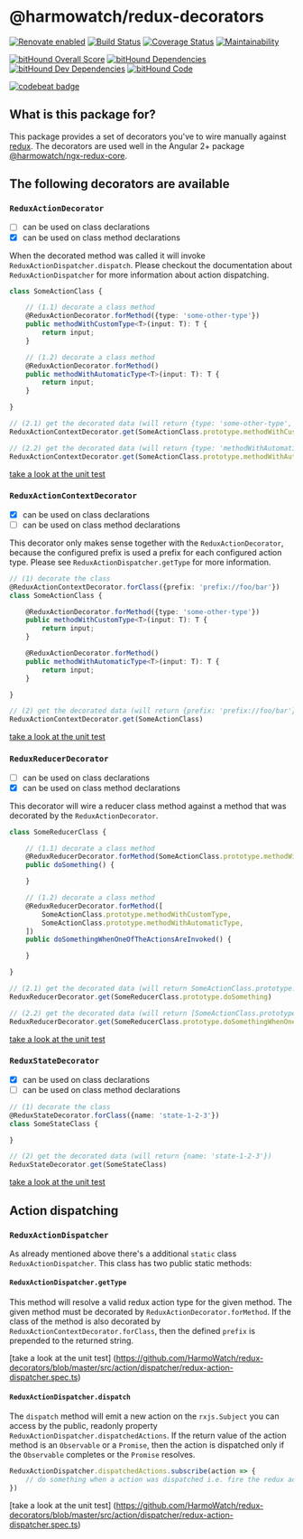 # @harmowatch/redux-decorators

[![Renovate enabled](https://img.shields.io/badge/renovate-enabled-brightgreen.svg)](https://renovateapp.com/)
[![Build Status](https://travis-ci.org/HarmoWatch/redux-decorators.svg?branch=master)](https://travis-ci.org/HarmoWatch/redux-decorators)
[![Coverage Status](https://coveralls.io/repos/github/HarmoWatch/redux-decorators/badge.svg?branch=master)](https://coveralls.io/github/HarmoWatch/redux-decorators?branch=master)
[![Maintainability](https://api.codeclimate.com/v1/badges/e2f8abd1a70656b59a63/maintainability)](https://codeclimate.com/github/HarmoWatch/redux-decorators/maintainability)

[![bitHound Overall Score](https://www.bithound.io/github/HarmoWatch/redux-decorators/badges/score.svg)](https://www.bithound.io/github/HarmoWatch/redux-decorators)
[![bitHound Dependencies](https://www.bithound.io/github/HarmoWatch/redux-decorators/badges/dependencies.svg)](https://www.bithound.io/github/HarmoWatch/redux-decorators/master/dependencies/npm)
[![bitHound Dev Dependencies](https://www.bithound.io/github/HarmoWatch/redux-decorators/badges/devDependencies.svg)](https://www.bithound.io/github/HarmoWatch/redux-decorators/master/dependencies/npm)
[![bitHound Code](https://www.bithound.io/github/HarmoWatch/redux-decorators/badges/code.svg)](https://www.bithound.io/github/HarmoWatch/redux-decorators)

[![codebeat badge](https://codebeat.co/badges/9c43bf4d-4eab-4c5c-837d-473faf297f77)](https://codebeat.co/projects/github-com-harmowatch-ngx-redux-core-master)

## What is this package for?

This package provides a set of decorators you've to wire manually against [redux](https://redux.js.org/). The decorators
are used well in the Angular 2+ package [@harmowatch/ngx-redux-core](https://github.com/HarmoWatch/ngx-redux-core).

## The following decorators are available

### `ReduxActionDecorator`

- [ ] can be used on class declarations
- [x] can be used on class method declarations

When the decorated method was called it will invoke `ReduxActionDispatcher.dispatch`. Please checkout the documentation
about `ReduxActionDispatcher` for more information about action dispatching.

```ts
class SomeActionClass {

    // (1.1) decorate a class method 
    @ReduxActionDecorator.forMethod({type: 'some-other-type'})
    public methodWithCustomType<T>(input: T): T {
        return input;
    }

    // (1.2) decorate a class method
    @ReduxActionDecorator.forMethod()
    public methodWithAutomaticType<T>(input: T): T {
        return input;
    }

}

// (2.1) get the decorated data (will return {type: 'some-other-type', contextClass: SomeActionClass})
ReduxActionContextDecorator.get(SomeActionClass.prototype.methodWithCustomType)

// (2.2) get the decorated data (will return {type: 'methodWithAutomaticType', contextClass: SomeActionClass})
ReduxActionContextDecorator.get(SomeActionClass.prototype.methodWithAutomaticType)
```

[take a look at the unit test](https://github.com/HarmoWatch/redux-decorators/blob/master/src/action/decorator/redux-action-decorator.spec.ts)


### `ReduxActionContextDecorator`

- [X] can be used on class declarations
- [ ] can be used on class method declarations

This decorator only makes sense together with the `ReduxActionDecorator`, because the configured prefix is used a prefix
for each configured action type. Please see `ReduxActionDispatcher.getType` for more information.

```ts
// (1) decorate the class
@ReduxActionContextDecorator.forClass({prefix: 'prefix://foo/bar'})
class SomeActionClass {

    @ReduxActionDecorator.forMethod({type: 'some-other-type'})
    public methodWithCustomType<T>(input: T): T {
        return input;
    }

    @ReduxActionDecorator.forMethod()
    public methodWithAutomaticType<T>(input: T): T {
        return input;
    }

}

// (2) get the decorated data (will return {prefix: 'prefix://foo/bar'})
ReduxActionContextDecorator.get(SomeActionClass)
```

[take a look at the unit test](https://github.com/HarmoWatch/redux-decorators/blob/master/src/action/context/decorator/redux-action-context-decorator.spec.ts)


### `ReduxReducerDecorator`

- [ ] can be used on class declarations
- [X] can be used on class method declarations

This decorator will wire a reducer class method against a method that was decorated by the `ReduxActionDecorator`.

```ts
class SomeReducerClass {

    // (1.1) decorate a class method 
    @ReduxReducerDecorator.forMethod(SomeActionClass.prototype.methodWithCustomType)
    public doSomething() {

    }

    // (1.2) decorate a class method 
    @ReduxReducerDecorator.forMethod([
        SomeActionClass.prototype.methodWithCustomType,
        SomeActionClass.prototype.methodWithAutomaticType,
    ])
    public doSomethingWhenOneOfTheActionsAreInvoked() {

    }

}

// (2.1) get the decorated data (will return SomeActionClass.prototype.methodWithCustomType)
ReduxReducerDecorator.get(SomeReducerClass.prototype.doSomething)

// (2.2) get the decorated data (will return [SomeActionClass.prototype.methodWithCustomType, SomeActionClass.prototype.methodWithAutomaticType])
ReduxReducerDecorator.get(SomeReducerClass.prototype.doSomethingWhenOneOfTheActionsAreInvoked)
```

[take a look at the unit test](https://github.com/HarmoWatch/redux-decorators/blob/master/src/reducer/decorator/redux-reducer-decorator.spec.ts)

### `ReduxStateDecorator`

- [X] can be used on class declarations
- [ ] can be used on class method declarations

```ts
// (1) decorate the class
@ReduxStateDecorator.forClass({name: 'state-1-2-3'})
class SomeStateClass {

}

// (2) get the decorated data (will return {name: 'state-1-2-3'})
ReduxStateDecorator.get(SomeStateClass)
```

[take a look at the unit test](https://github.com/HarmoWatch/redux-decorators/blob/master/src/state/decorator/redux-state-decorator.spec.ts)

## Action dispatching

### `ReduxActionDispatcher`

As already mentioned above there's a additional `static` class `ReduxActionDispatcher`. This class has two public static
methods:

#### `ReduxActionDispatcher.getType`

This method will resolve a valid redux action type for the given method. The given method must be decorated by
`ReduxActionDecorator.forMethod`. If the class of the method is also decorated by 
`ReduxActionContextDecorator.forClass`, then the defined `prefix` is prepended to the returned string.

[take a look at the unit test] (https://github.com/HarmoWatch/redux-decorators/blob/master/src/action/dispatcher/redux-action-dispatcher.spec.ts)

#### `ReduxActionDispatcher.dispatch`

The `dispatch` method will emit a new action on the `rxjs.Subject` you can access by the public, readonly property
`ReduxActionDispatcher.dispatchedActions`. If the return value of the action method is an `Observable` or a `Promise`,
then the action is dispatched only if the `Observable` completes or the `Promise` resolves.

```ts
ReduxActionDispatcher.dispatchedActions.subscribe(action => {
    // do something when a action was dispatched i.e. fire the redux action on your store
})
```

[take a look at the unit test] (https://github.com/HarmoWatch/redux-decorators/blob/master/src/action/dispatcher/redux-action-dispatcher.spec.ts)
